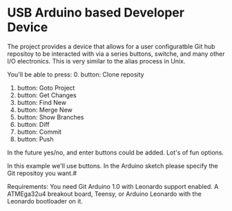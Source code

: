 USB Arduino based Developer Device
=============================

The project provides a device that allows for a user configuratble Git hub repositoy to be interacted with via a series buttons, 
switche, and many other I/O electronics. This is very similar to the alias process in Unix.

You'll be able to press:
0. button: Clone reposity
1. button: Goto Project
2. button: Get Changes
3. button: Find New
4. button: Merge New
5. button: Show Branches
6. button: Diff
7. button: Commit
8. button: Push

In the future yes/no, and enter buttons could be added. Lot's of fun options.


In this example we'll use buttons. In the Arduino sketch please specify the Git repositoy you want.#

Requirements:
You need Git
Arduino 1.0 with Leonardo support enabled.
A ATMEga32u4 breakout board, Teensy, or Arduino Leonardo with the Leonardo bootloader on it.




